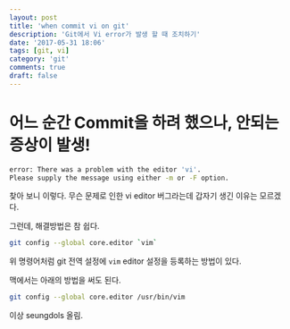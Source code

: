 ```yaml
---
layout: post
title: 'when commit vi on git'
description: 'Git에서 Vi error가 발생 할 때 조치하기'
date: '2017-05-31 18:06'
tags: [git, vi]
category: 'git'
comments: true
draft: false
---
```


# 어느 순간 Commit을 하려 했으나, 안되는 증상이 발생!

```bash
error: There was a problem with the editor 'vi'.
Please supply the message using either -m or -F option.
```

찾아 보니 이렇다. 무슨 문제로 인한 vi editor 버그라는데 갑자기 생긴 이유는 모르겠다.

그런데, 해결방법은 참 쉽다.

```bash
git config --global core.editor `vim`
```

위 명령어처럼 git 전역 설정에 `vim` editor 설정을 등록하는 방법이 있다.

맥에서는 아래의 방법을 써도 된다.

```bash
git config --global core.editor /usr/bin/vim
```

이상 seungdols 올림.

